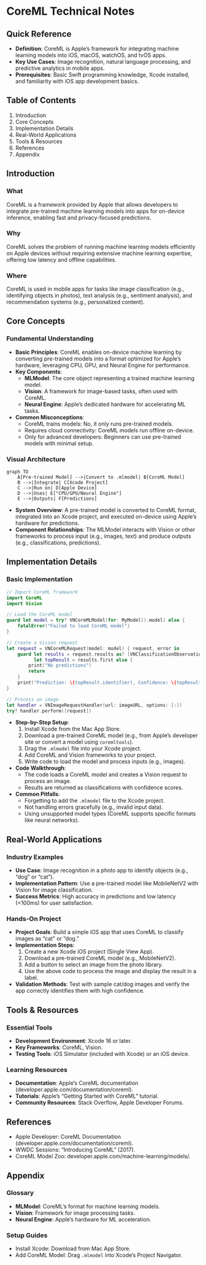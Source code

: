 # CoreML Technical Notes
<!-- A rectangular image showing a simplified workflow of CoreML, with an iOS device displaying a machine learning app interface, a neural network diagram in the background, and arrows indicating data flow from model creation to deployment on Apple devices. -->

## Quick Reference
- **Definition**: CoreML is Apple’s framework for integrating machine learning models into iOS, macOS, watchOS, and tvOS apps.
- **Key Use Cases**: Image recognition, natural language processing, and predictive analytics in mobile apps.
- **Prerequisites**: Basic Swift programming knowledge, Xcode installed, and familiarity with iOS app development basics.

## Table of Contents
1. Introduction
2. Core Concepts
3. Implementation Details
4. Real-World Applications
5. Tools & Resources
6. References
7. Appendix

## Introduction
### What
CoreML is a framework provided by Apple that allows developers to integrate pre-trained machine learning models into apps for on-device inference, enabling fast and privacy-focused predictions.

### Why
CoreML solves the problem of running machine learning models efficiently on Apple devices without requiring extensive machine learning expertise, offering low latency and offline capabilities.

### Where
CoreML is used in mobile apps for tasks like image classification (e.g., identifying objects in photos), text analysis (e.g., sentiment analysis), and recommendation systems (e.g., personalized content).

## Core Concepts
### Fundamental Understanding
- **Basic Principles**: CoreML enables on-device machine learning by converting pre-trained models into a format optimized for Apple’s hardware, leveraging CPU, GPU, and Neural Engine for performance.
- **Key Components**:
  - **MLModel**: The core object representing a trained machine learning model.
  - **Vision**: A framework for image-based tasks, often used with CoreML.
  - **Neural Engine**: Apple’s dedicated hardware for accelerating ML tasks.
- **Common Misconceptions**:
  - CoreML trains models: No, it only runs pre-trained models.
  - Requires cloud connectivity: CoreML models run offline on-device.
  - Only for advanced developers: Beginners can use pre-trained models with minimal setup.

### Visual Architecture
```mermaid
graph TD
    A[Pre-trained Model] -->|Convert to .mlmodel| B[CoreML Model]
    B -->|Integrate| C[Xcode Project]
    C -->|Run on| D[Apple Device]
    D -->|Uses| E["CPU/GPU/Neural Engine"]
    E -->|Outputs| F[Predictions]
```
- **System Overview**: A pre-trained model is converted to CoreML format, integrated into an Xcode project, and executed on-device using Apple’s hardware for predictions.
- **Component Relationships**: The MLModel interacts with Vision or other frameworks to process input (e.g., images, text) and produce outputs (e.g., classifications, predictions).

## Implementation Details
### Basic Implementation
```swift
// Import CoreML framework
import CoreML
import Vision

// Load the CoreML model
guard let model = try? VNCoreMLModel(for: MyModel().model) else {
    fatalError("Failed to load CoreML model")
}

// Create a Vision request
let request = VNCoreMLRequest(model: model) { request, error in
    guard let results = request.results as? [VNClassificationObservation],
          let topResult = results.first else {
        print("No predictions")
        return
    }
    print("Prediction: \(topResult.identifier), Confidence: \(topResult.confidence)")
}

// Process an image
let handler = VNImageRequestHandler(url: imageURL, options: [:])
try? handler.perform([request])
```
- **Step-by-Step Setup**:
  1. Install Xcode from the Mac App Store.
  2. Download a pre-trained CoreML model (e.g., from Apple’s developer site or convert a model using `coremltools`).
  3. Drag the `.mlmodel` file into your Xcode project.
  4. Add CoreML and Vision frameworks to your project.
  5. Write code to load the model and process inputs (e.g., images).
- **Code Walkthrough**:
  - The code loads a CoreML model and creates a Vision request to process an image.
  - Results are returned as classifications with confidence scores.
- **Common Pitfalls**:
  - Forgetting to add the `.mlmodel` file to the Xcode project.
  - Not handling errors gracefully (e.g., invalid input data).
  - Using unsupported model types (CoreML supports specific formats like neural networks).

## Real-World Applications
### Industry Examples
- **Use Case**: Image recognition in a photo app to identify objects (e.g., “dog” or “cat”).
- **Implementation Pattern**: Use a pre-trained model like MobileNetV2 with Vision for image classification.
- **Success Metrics**: High accuracy in predictions and low latency (<100ms) for user satisfaction.

### Hands-On Project
- **Project Goals**: Build a simple iOS app that uses CoreML to classify images as “cat” or “dog.”
- **Implementation Steps**:
  1. Create a new Xcode iOS project (Single View App).
  2. Download a pre-trained CoreML model (e.g., MobileNetV2).
  3. Add a button to select an image from the photo library.
  4. Use the above code to process the image and display the result in a label.
- **Validation Methods**: Test with sample cat/dog images and verify the app correctly identifies them with high confidence.

## Tools & Resources
### Essential Tools
- **Development Environment**: Xcode 16 or later.
- **Key Frameworks**: CoreML, Vision.
- **Testing Tools**: iOS Simulator (included with Xcode) or an iOS device.

### Learning Resources
- **Documentation**: Apple’s CoreML documentation (developer.apple.com/documentation/coreml).
- **Tutorials**: Apple’s “Getting Started with CoreML” tutorial.
- **Community Resources**: Stack Overflow, Apple Developer Forums.

## References
- Apple Developer: CoreML Documentation (developer.apple.com/documentation/coreml).
- WWDC Sessions: “Introducing CoreML” (2017).
- CoreML Model Zoo: developer.apple.com/machine-learning/models/.

## Appendix
### Glossary
- **MLModel**: CoreML’s format for machine learning models.
- **Vision**: Framework for image processing tasks.
- **Neural Engine**: Apple’s hardware for ML acceleration.

### Setup Guides
- Install Xcode: Download from Mac App Store.
- Add CoreML Model: Drag `.mlmodel` into Xcode’s Project Navigator.